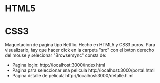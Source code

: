 # HTML5 
# CSS3

Maquetacion de pagina tipo Netflix.
Hecho en HTML5 y CSS3 puros.
Para visualizarlo, hay que hacer click en la carpeta 
"src" con el boton derecho del mouse y selecionar "Browsersync"
consta de:
- Pagina login: http://localhost:3000/index.html
- Pagina para seleccionar una pelicula http://localhost:3000/portal.html
- Pagina detalle de pelicula http://localhost:3000/detalle.html

